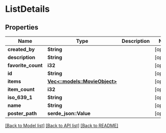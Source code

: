 # ListDetails

## Properties

Name | Type | Description | Notes
------------ | ------------- | ------------- | -------------
**created_by** | **String** |  | [optional] 
**description** | **String** |  | [optional] 
**favorite_count** | **i32** |  | [optional] 
**id** | **String** |  | [optional] 
**items** | [**Vec<::models::MovieObject>**](MovieObject.md) |  | [optional] 
**item_count** | **i32** |  | [optional] 
**iso_639_1** | **String** |  | [optional] 
**name** | **String** |  | [optional] 
**poster_path** | **serde_json::Value** |  | [optional]

[[Back to Model list]](../README.md#documentation-for-models) [[Back to API list]](../README.md#documentation-for-api-endpoints) [[Back to README]](../README.md)

